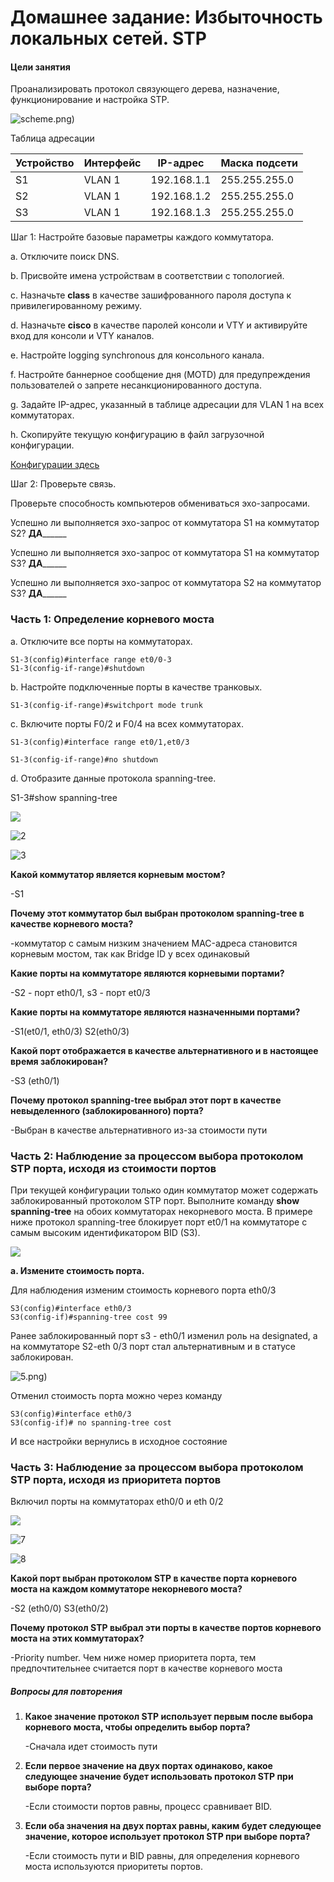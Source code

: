 # Домашнее задание: Избыточность локальных сетей. STP

#### Цели занятия

Проанализировать протокол связующего дерева, назначение, функционирование и настройка STP.

![scheme.png)](scheme.PNG)

Таблица адресации

| Устройство | Интерфейс | IP-адрес    | Маска подсети |
| ---------- | --------- | ----------- | ------------- |
| S1         | VLAN 1    | 192.168.1.1 | 255.255.255.0 |
| S2         | VLAN 1    | 192.168.1.2 | 255.255.255.0 |
| S3         | VLAN 1    | 192.168.1.3 | 255.255.255.0 |

Шаг 1:   Настройте базовые параметры каждого коммутатора.

a.   Отключите поиск DNS.

b.   Присвойте имена устройствам в соответствии с топологией.

c.   Назначьте **class** в качестве зашифрованного пароля доступа к привилегированному режиму.

d.   Назначьте **cisco** в качестве паролей консоли и VTY и активируйте вход для консоли и VTY каналов.

e.   Настройте logging synchronous для консольного канала.

f.   Настройте баннерное сообщение дня (MOTD) для предупреждения пользователей о запрете несанкционированного доступа.

g.   Задайте IP-адрес, указанный в таблице адресации для VLAN 1 на всех коммутаторах.

h.   Скопируйте текущую конфигурацию в файл загрузочной конфигурации.

[Конфигурации здесь](/Config)

Шаг 2:   Проверьте связь.

Проверьте способность компьютеров обмениваться эхо-запросами.

Успешно ли выполняется эхо-запрос от коммутатора S1 на коммутатор S2?   ____ДА__________

Успешно ли выполняется эхо-запрос от коммутатора S1 на коммутатор S3?   ____ДА__________

Успешно ли выполняется эхо-запрос от коммутатора S2 на коммутатор S3?   ____ДА__________

### Часть 1: Определение корневого моста

a.   Отключите все порты на коммутаторах.

```
S1-3(config)#interface range et0/0-3
S1-3(config-if-range)#shutdown
```

b.   Настройте подключенные порты в качестве транковых.

```
S1-3(config-if-range)#switchport mode trunk
```

c.   Включите порты F0/2 и F0/4 на всех коммутаторах.

```
S1-3(config)#interface range et0/1,et0/3

S1-3(config-if-range)#no shutdown
```

d.   Отобразите данные протокола spanning-tree.

S1-3#show spanning-tree

![](1.png)

![2](2.png)

![3](3.png)

**Какой коммутатор является корневым мостом?** 

-S1

**Почему этот коммутатор был выбран протоколом spanning-tree в качестве корневого моста?**

-коммутатор с самым низким значением MAC-адреса становится корневым мостом, так как Bridge ID у всех одинаковый

**Какие порты на коммутаторе являются корневыми портами?** 

-S2 - порт eth0/1, s3 - порт et0/3

**Какие порты на коммутаторе являются назначенными портами?** 

-S1(et0/1, eth0/3) S2(eth0/3)

**Какой порт отображается в качестве альтернативного и в настоящее время заблокирован?** 

-S3 (eth0/1)

**Почему протокол spanning-tree выбрал этот порт в качестве невыделенного (заблокированного) порта?**

-Выбран в качестве альтернативного из-за стоимости пути



### Часть 2:   Наблюдение за процессом выбора протоколом STP порта, исходя из стоимости портов

При текущей конфигурации только один коммутатор может содержать заблокированный протоколом STP порт. Выполните команду **show spanning-tree** на обоих коммутаторах некорневого моста. В примере ниже протокол spanning-tree блокирует порт et0/1 на коммутаторе с самым высоким идентификатором BID (S3).

![](4.PNG)

**a. Измените стоимость порта.**

Для наблюдения изменим стоимость корневого порта eth0/3

```
S3(config)#interface eth0/3
S3(config-if)#spanning-tree cost 99
```

Ранее заблокированный порт s3 - eth0/1 изменил роль на designated, а на коммутаторе S2-eth 0/3 порт стал альтернативным и в статусе заблокирован.

![5.png)](5.PNG)

Отменил стоимость порта можно через команду

```
S3(config)#interface eth0/3
S3(config-if)# no spanning-tree cost
```

И все настройки вернулись в исходное состояние

### Часть 3:   Наблюдение за процессом выбора протоколом STP порта, исходя из приоритета портов

Включил порты на коммутаторах eth0/0 и eth 0/2

![](6.png)

![7](7.png)

![8](8.png)

**Какой порт выбран протоколом STP в качестве порта корневого моста на каждом коммутаторе некорневого моста?** 

-S2 (eth0/0) S3(eth0/2)

**Почему протокол STP выбрал эти порты в качестве портов корневого моста на этих коммутаторах?**

-Priority number. Чем ниже номер приоритета порта, тем предпочтительнее считается порт в качестве корневого моста



##### **Вопросы для повторения**

1. **Какое значение протокол STP использует первым после выбора корневого моста, чтобы определить выбор порта?**

   -Сначала идет стоимость пути

2. **Если первое значение на двух портах одинаково, какое следующее значение будет использовать протокол STP при выборе порта?**

   -Если стоимости портов равны, процесс сравнивает BID.

3. **Если оба значения на двух портах равны, каким будет следующее значение, которое использует протокол STP при выборе порта?**

   -Если стоимость пути и  BID равны, для определения корневого моста используются приоритеты портов.